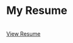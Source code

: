 # My Resume
<br>
<a href="http://htmlpreview.github.io/?https://github.com/abhi90g/Resume/master/index.html"> View Resume <a>
